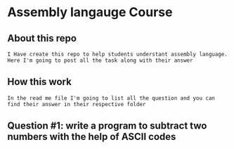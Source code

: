 # Assembly langauge Course

## About this repo
    I Have create this repo to help students understant assembly language. Here I'm going to post all the task along with their answer

## How this work
    In the read me file I'm going to list all the question and you can find their answer in their respective folder


## Question #1: write a program to subtract two numbers with the help of ASCII codes
